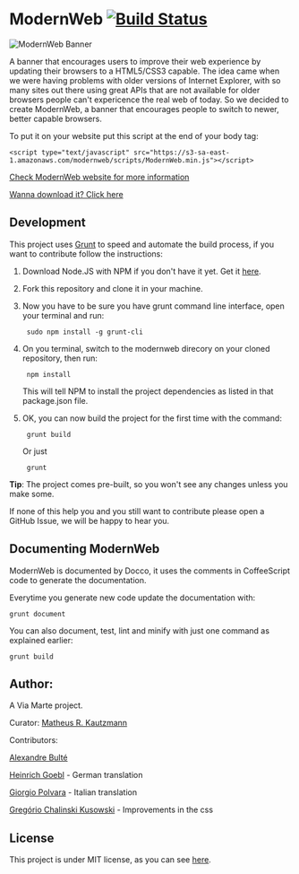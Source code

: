 ModernWeb [![Build Status](https://travis-ci.org/viamarte/modernweb.png)](https://travis-ci.org/viamarte/modernweb)
=========

![ModernWeb Banner](https://s3-sa-east-1.amazonaws.com/modernweb/screens/modernweb_screenshot.jpg)

A banner that encourages users to improve their web experience by updating their browsers to a HTML5/CSS3 capable.
The idea came when we were having problems with older versions of Internet Explorer, with so many sites out there
using great APIs that are not available for older browsers people can't expericence the real web of today. So we
decided to create ModernWeb, a banner that encourages people to switch to newer, better capable browsers.

To put it on your website put this script at the end of your body tag:

	<script type="text/javascript" src="https://s3-sa-east-1.amazonaws.com/modernweb/scripts/ModernWeb.min.js"></script>

[Check ModernWeb website for more information](http://viamarte.github.com/modernweb)

[Wanna download it? Click here](https://s3-sa-east-1.amazonaws.com/modernweb/scripts/ModernWeb.min.js)

Development
-----------

This project uses [Grunt](http://gruntjs.com) to speed and automate the build process, if you want to contribute follow the instructions:

1. Download Node.JS with NPM if you don't have it yet. Get it [here](http://nodejs.org/download).

2. Fork this repository and clone it in your machine.

3. Now you have to be sure you have grunt command line interface, open your terminal and run:

		sudo npm install -g grunt-cli

4. On you terminal, switch to the modernweb direcory on your cloned repository, then run:

   		npm install

   This will tell NPM to install the project dependencies as listed in that package.json file.

5. OK, you can now build the project for the first time with the command:

   		grunt build

   Or just

   		grunt

**Tip**: The project comes pre-built, so you won't see any changes unless you make some.

If none of this help you and you still want to contribute please open a GitHub Issue, we will be
happy to hear you.

Documenting ModernWeb
---------------------

ModernWeb is documented by Docco, it uses the comments in CoffeeScript code to generate the documentation.

Everytime you generate new code update the documentation with:

	grunt document

You can also document, test, lint and minify with just one command as explained earlier:

	grunt build

Author:
-------

A Via Marte project.

Curator: [Matheus R. Kautzmann](https://github.com/mkautzmann)

Contributors:

[Alexandre Bulté](https://github.com/abulte)

[Heinrich Goebl](https://github.com/hgoebl) - German translation

[Giorgio Polvara](https://github.com/Gpx) - Italian translation

[Gregório Chalinski Kusowski](https://github.com/gregoriokusowski) - Improvements in the css

License
-------

This project is under MIT license, as you can see [here](./LICENSE.md).
